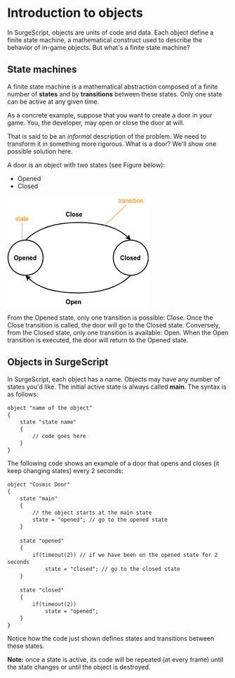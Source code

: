 Introduction to objects
=======================

In SurgeScript, objects are units of code and data. Each object define a finite state machine, a mathematical construct used to describe the behavior of in-game objects. But what's a finite state machine?

State machines
--------------

A finite state machine is a mathematical abstraction composed of a finite number of **states** and by **transitions** between these states. Only one state can be active at any given time.

As a concrete example, suppose that you want to create a door in your game. You, the developer, may open or close the door at will.

That is said to be an *informal* description of the problem. We need to transform it in something more rigorous. What is a door? We'll show one possible solution here.

A door is an object with two states (see Figure below):

- Opened
- Closed

![State machine](../img/state-machine.png)

From the Opened state, only one transition is possible: Close. Once the Close transition is called, the door will go to the Closed state. Conversely, from the Closed state, only one transition is available: Open. When the Open transition is executed, the door will return to the Opened state.

Objects in SurgeScript
----------------------

In SurgeScript, each object has a name. Objects may have any number of states you'd like. The initial active state is always called **main**. The syntax is as follows:

```
object "name of the object"
{
    state "state name"
    {
        // code goes here
    }
}
```

The following code shows an example of a door that opens and closes (it keep changing states) every 2 seconds:

```
object "Cosmic Door"
{
    state "main"
    {
        // the object starts at the main state
        state = "opened"; // go to the opened state
    }

    state "opened"
    {
        if(timeout(2)) // if we have been on the opened state for 2 seconds
            state = "closed"; // go to the closed state
    }

    state "closed"
    {
        if(timeout(2))
            state = "opened";
    }
}
```

Notice how the code just shown defines states and transitions between these states.

**Note:** once a state is active, its code will be repeated (at every frame) until the state changes or until the object is destroyed.